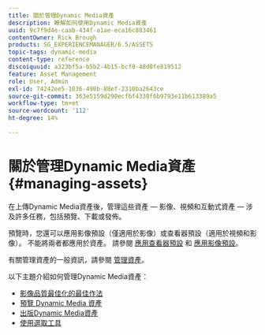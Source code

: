 ```yaml
---
title: 關於管理Dynamic Media資產
description: 瞭解如何使用Dynamic Media資產
uuid: 9c7f9d4e-caab-434f-a1ae-eca16c883461
contentOwner: Rick Brough
products: SG_EXPERIENCEMANAGER/6.5/ASSETS
topic-tags: dynamic-media
content-type: reference
discoiquuid: a323bf5a-b5b2-4b15-bcf8-48d0fe819512
feature: Asset Management
role: User, Admin
exl-id: 74242ee5-1036-498b-88ef-2310ba2643ce
source-git-commit: 363e5159d290ecfbf4338f6b9793e11b613389a5
workflow-type: tm+mt
source-wordcount: '112'
ht-degree: 14%

---
```


# 關於管理Dynamic Media資產 {#managing-assets}

在上傳Dynamic Media資產後，管理這些資產 — 影像、視頻和互動式資產 — 涉及許多任務，包括預覽、下載或發佈。

預覽時，您還可以應用影像預設（僅適用於影像）或查看器預設（適用於視頻和影像）。 不能將兩者都應用於資產。 請參閱 [應用查看器預設](/help/assets/viewer-presets.md) 和 [應用影像預設](/help/assets/image-sets.md)。

有關管理資產的一般資訊，請參閱 [管理資產](/help/assets/manage-assets.md)。

以下主題介紹如何管理Dynamic Media資產：

* [影像品質最佳化的最佳作法](/help/assets/best-practices-for-optimizing-the-quality-of-your-images.md)
* [預覽 Dynamic Media 資產](/help/assets/previewing-assets.md)
* [出版Dynamic Media資產](/help/assets/publishing-dynamicmedia-assets.md)
* [使用選取工具](/help/assets/working-with-selectors.md)
